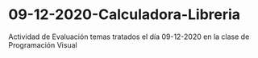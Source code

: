 # 09-12-2020-Calculadora-Libreria
Actividad de Evaluación temas tratados el día 09-12-2020 en la clase de Programación Visual
